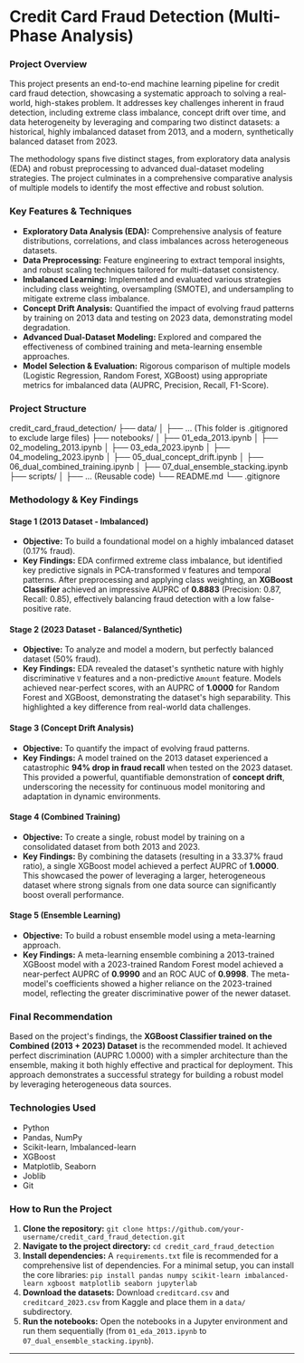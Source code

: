 # Credit Card Fraud Detection (Multi-Phase Analysis)

### Project Overview

This project presents an end-to-end machine learning pipeline for credit card fraud detection, showcasing a systematic approach to solving a real-world, high-stakes problem. It addresses key challenges inherent in fraud detection, including extreme class imbalance, concept drift over time, and data heterogeneity by leveraging and comparing two distinct datasets: a historical, highly imbalanced dataset from 2013, and a modern, synthetically balanced dataset from 2023.

The methodology spans five distinct stages, from exploratory data analysis (EDA) and robust preprocessing to advanced dual-dataset modeling strategies. The project culminates in a comprehensive comparative analysis of multiple models to identify the most effective and robust solution.

### Key Features & Techniques

* **Exploratory Data Analysis (EDA):** Comprehensive analysis of feature distributions, correlations, and class imbalances across heterogeneous datasets.
* **Data Preprocessing:** Feature engineering to extract temporal insights, and robust scaling techniques tailored for multi-dataset consistency.
* **Imbalanced Learning:** Implemented and evaluated various strategies including class weighting, oversampling (SMOTE), and undersampling to mitigate extreme class imbalance.
* **Concept Drift Analysis:** Quantified the impact of evolving fraud patterns by training on 2013 data and testing on 2023 data, demonstrating model degradation.
* **Advanced Dual-Dataset Modeling:** Explored and compared the effectiveness of combined training and meta-learning ensemble approaches.
* **Model Selection & Evaluation:** Rigorous comparison of multiple models (Logistic Regression, Random Forest, XGBoost) using appropriate metrics for imbalanced data (AUPRC, Precision, Recall, F1-Score).

### Project Structure

credit_card_fraud_detection/
├── data/
│   ├── ... (This folder is .gitignored to exclude large files)
├── notebooks/
│   ├── 01_eda_2013.ipynb
│   ├── 02_modeling_2013.ipynb
│   ├── 03_eda_2023.ipynb
│   ├── 04_modeling_2023.ipynb
│   ├── 05_dual_concept_drift.ipynb
│   ├── 06_dual_combined_training.ipynb
│   ├── 07_dual_ensemble_stacking.ipynb
├── scripts/
│   ├── ... (Reusable code)
└── README.md
└── .gitignore


### Methodology & Key Findings

#### **Stage 1 (2013 Dataset - Imbalanced)**

* **Objective:** To build a foundational model on a highly imbalanced dataset (0.17% fraud).
* **Key Findings:** EDA confirmed extreme class imbalance, but identified key predictive signals in PCA-transformed `V` features and temporal patterns. After preprocessing and applying class weighting, an **XGBoost Classifier** achieved an impressive AUPRC of **0.8883** (Precision: 0.87, Recall: 0.85), effectively balancing fraud detection with a low false-positive rate.

#### **Stage 2 (2023 Dataset - Balanced/Synthetic)**

* **Objective:** To analyze and model a modern, but perfectly balanced dataset (50% fraud).
* **Key Findings:** EDA revealed the dataset's synthetic nature with highly discriminative `V` features and a non-predictive `Amount` feature. Models achieved near-perfect scores, with an AUPRC of **1.0000** for Random Forest and XGBoost, demonstrating the dataset's high separability. This highlighted a key difference from real-world data challenges.

#### **Stage 3 (Concept Drift Analysis)**

* **Objective:** To quantify the impact of evolving fraud patterns.
* **Key Findings:** A model trained on the 2013 dataset experienced a catastrophic **94% drop in fraud recall** when tested on the 2023 dataset. This provided a powerful, quantifiable demonstration of **concept drift**, underscoring the necessity for continuous model monitoring and adaptation in dynamic environments.

#### **Stage 4 (Combined Training)**

* **Objective:** To create a single, robust model by training on a consolidated dataset from both 2013 and 2023.
* **Key Findings:** By combining the datasets (resulting in a 33.37% fraud ratio), a single XGBoost model achieved a perfect AUPRC of **1.0000**. This showcased the power of leveraging a larger, heterogeneous dataset where strong signals from one data source can significantly boost overall performance.

#### **Stage 5 (Ensemble Learning)**

* **Objective:** To build a robust ensemble model using a meta-learning approach.
* **Key Findings:** A meta-learning ensemble combining a 2013-trained XGBoost model with a 2023-trained Random Forest model achieved a near-perfect AUPRC of **0.9990** and an ROC AUC of **0.9998**. The meta-model's coefficients showed a higher reliance on the 2023-trained model, reflecting the greater discriminative power of the newer dataset.

### Final Recommendation

Based on the project's findings, the **XGBoost Classifier trained on the Combined (2013 + 2023) Dataset** is the recommended model. It achieved perfect discrimination (AUPRC 1.0000) with a simpler architecture than the ensemble, making it both highly effective and practical for deployment. This approach demonstrates a successful strategy for building a robust model by leveraging heterogeneous data sources.

### Technologies Used

* Python
* Pandas, NumPy
* Scikit-learn, Imbalanced-learn
* XGBoost
* Matplotlib, Seaborn
* Joblib
* Git

### How to Run the Project

1.  **Clone the repository:** `git clone https://github.com/your-username/credit_card_fraud_detection.git`
2.  **Navigate to the project directory:** `cd credit_card_fraud_detection`
3.  **Install dependencies:** A `requirements.txt` file is recommended for a comprehensive list of dependencies. For a minimal setup, you can install the core libraries: `pip install pandas numpy scikit-learn imbalanced-learn xgboost matplotlib seaborn jupyterlab`
4.  **Download the datasets:** Download `creditcard.csv` and `creditcard_2023.csv` from Kaggle and place them in a `data/` subdirectory.
5.  **Run the notebooks:** Open the notebooks in a Jupyter environment and run them sequentially (from `01_eda_2013.ipynb` to `07_dual_ensemble_stacking.ipynb`).

---
